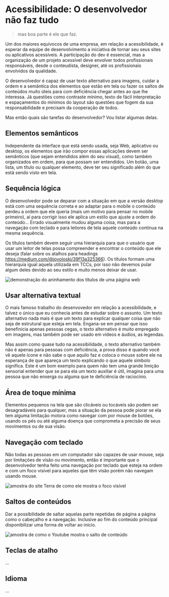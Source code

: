 # Acessibilidade: O desenvolvedor não faz tudo
> mas boa parte é ele que faz.

Um dos maiores equívocos de uma empresa, em relação a acessibilidade, é esperar da equipe de desenvolvimento a iniciativa de tornar seu seus sites ou aplicativos acessíveis. A participação do dev é essencial, mas a organização de um projeto acessível deve envolver todos profissionais responsáveis, desde o conteudista, designer, até os profissionais envolvidos da qualidade.

O desenvolvedor é capaz de usar texto alternativo para imagens, cuidar a ordem e a semântica dos elementos que estão em tela ou fazer os saltos de conteúdos muito úteis para com deficiência chegar antes ao que lhe interessa. Já questões como contraste mínimo, texto de fácil interpretação e espaçamentos do mínimos do layout são questões que fogem da sua responsabilidade e precisam da cooperação de todos.

Mas então quais são tarefas do desenvolvedor? Vou listar algumas delas.

## Elementos semânticos

Independente da interface que está sendo usada, seja Web, aplicativo ou desktop, os elementos que irão compor essas aplicações devem ser semânticos (que sejam entendidos além do seu visual), como também organizados em ordem, para que possam ser entendidos. Um botão, uma lista, um título ou qualquer elemento, deve ter seu significado além do que está sendo visto em tela.

## Sequência lógica

O desenvolvedor pode se deparar com a situação em que a versão desktop está com uma sequência correta e ao adaptar para o mobile o conteúdo perdeu a ordem que ele queria (mais um motivo para pensar no mobile primeiro), aí para corrigir isso ele aplica um estilo que ajuste a ordem do conteúdo... Errado visualmente mudou alguma coisa, mas para a navegação com teclado e para leitores de tela aquele conteúdo continua na mesma sequência.

Os títulos também devem seguir uma hierarquia para que o usuário que usar um leitor de telas possa compreender e encontrar o conteúdo que ele deseja (falar sobre os atalhos para headings https://medium.com/@jovoloski/39f13a325366). Os títulos formam uma hierarquia igual aquela utilizada em TCCs, por isso não devemos pular algum deles devido ao seu estilo e muito menos deixar de usar.

![demonstração do aninhamento dos títulos de uma página web](https://user-images.githubusercontent.com/27368585/112071593-ddcf6a80-8b4e-11eb-94d2-0ca137c24522.png)

## Usar alternativa textual

O mais famoso trabalho do desenvovedor em relação a acessibilidade, e talvez o único que eu conhecia antes de estudar sobre o assunto. Um texto alternativo nada mais é que um texto para explicar qualquer coisa que não seja de estrutural que esteja em tela. Engana-se em pensar que isso benefinicia apenas pessoas cegas, o texto alternativo é muito empregado em imagens, mas também pode ser usado em vídeos e áudios, as legendas.

Mas assim como quase tudo na acessibilidade, o texto alternativo também não é apenas para pessoas com deficiência, a prova disso é quando você vê aquele ícone e não sabe o que aquilo faz e coloca o mouse sobre ele na esperança de que apareça um texto explicando o que aquele símbolo significa. Este é um bom exemplo para quem não tem uma grande limição sensorial entender que se para ela um texto auxiliar é útil, imagina para uma pessoa que não enxerga ou alguma que te deficiência de raciocínio.

## Área de toque mínima

Elementos pequenos na tela que são clicáveis ou tocáveis são podem ser desagradáveis para qualquer, mas a situação da pessoa pode piorar se ela tem alguma limitação motora como navegar com por mouse de botões, usando os pés ou até alguma doença que comprometa a precisão de seus movimentos ou de sua visão.

## Navegação com teclado

Não todas as pessoas em um computador são capazes de usar mouse, seja por limitações de visão ou movimento, então é importante que o desenvolvedor tenha feito uma navegação por teclado que esteja na ordem e com um foco visível para aqueles que têm visão porém não navegam usando mouse.

![amostra do site Terra de como ele mostra o foco visível](https://user-images.githubusercontent.com/27368585/112067430-cc826000-8b46-11eb-8361-0793bced04be.png)

## Saltos de conteúdos

Dar a possibilidade de saltar aquelas parte repetidas de página a página como o cabeçalho e a navegação. Inclusive ao fim do conteúdo principal disponibilizar uma forma de voltar ao início.

![amostra de como o Youtube mostra o salto de conteúdo](https://user-images.githubusercontent.com/27368585/112067736-54686a00-8b47-11eb-8e13-55356c3a60e0.png)

## Teclas de atalho

...

## Idioma

...


